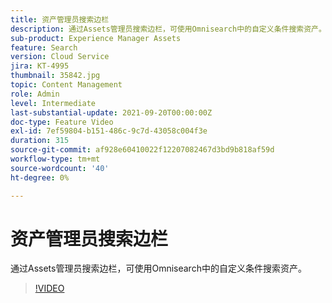 ```yaml
---
title: 资产管理员搜索边栏
description: 通过Assets管理员搜索边栏，可使用Omnisearch中的自定义条件搜索资产。
sub-product: Experience Manager Assets
feature: Search
version: Cloud Service
jira: KT-4995
thumbnail: 35842.jpg
topic: Content Management
role: Admin
level: Intermediate
last-substantial-update: 2021-09-20T00:00:00Z
doc-type: Feature Video
exl-id: 7ef59804-b151-486c-9c7d-43058c004f3e
duration: 315
source-git-commit: af928e60410022f12207082467d3bd9b818af59d
workflow-type: tm+mt
source-wordcount: '40'
ht-degree: 0%

---
```


# 资产管理员搜索边栏

通过Assets管理员搜索边栏，可使用Omnisearch中的自定义条件搜索资产。

>[!VIDEO](https://video.tv.adobe.com/v/35842?quality=12&learn=on)
